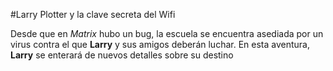 #Larry Plotter y la clave secreta del Wifi

Desde que en *Matrix* hubo un bug, la escuela se encuentra asediada por un virus contra el que **Larry** y sus amigos deberán luchar.
En esta aventura, **Larry** se enterará de nuevos detalles sobre su destino
